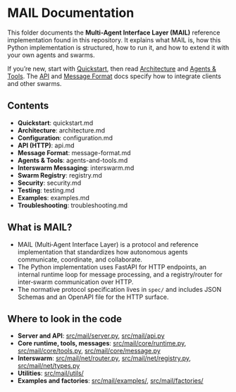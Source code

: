 # MAIL Documentation

This folder documents the **Multi‑Agent Interface Layer (MAIL)** reference implementation found in this repository. It explains what MAIL is, how this Python implementation is structured, how to run it, and how to extend it with your own agents and swarms.

If you’re new, start with [Quickstart](/docs/quickstart.md), then read [Architecture](/docs/architecture.md) and [Agents & Tools](/docs/agents-and-tools.md). The [API](/docs/api.md) and [Message Format](/docs/message-format.md) docs specify how to integrate clients and other swarms.

## Contents
- **Quickstart**: quickstart.md
- **Architecture**: architecture.md
- **Configuration**: configuration.md
- **API (HTTP)**: api.md
- **Message Format**: message-format.md
- **Agents & Tools**: agents-and-tools.md
- **Interswarm Messaging**: interswarm.md
- **Swarm Registry**: registry.md
- **Security**: security.md
- **Testing**: testing.md
- **Examples**: examples.md
- **Troubleshooting**: troubleshooting.md

## What is MAIL?
- MAIL (Multi‑Agent Interface Layer) is a protocol and reference implementation that standardizes how autonomous agents communicate, coordinate, and collaborate.
- The Python implementation uses FastAPI for HTTP endpoints, an internal runtime loop for message processing, and a registry/router for inter‑swarm communication over HTTP.
- The normative protocol specification lives in `spec/` and includes JSON Schemas and an OpenAPI file for the HTTP surface.

## Where to look in the code
- **Server and API**: [src/mail/server.py](/src/mail/server.py), [src/mail/api.py](/src/mail/api.py)
- **Core runtime, tools, messages**: [src/mail/core/runtime.py](/src/mail/core/runtime.py), [src/mail/core/tools.py](/src/mail/core/tools.py), [src/mail/core/message.py](/src/mail/core/message.py)
- **Interswarm**: [src/mail/net/router.py](/src/mail/net/router.py), [src/mail/net/registry.py](/src/mail/net/registry.py), [src/mail/net/types.py](/src/mail/net/types.py)
- **Utilities**: [src/mail/utils/](/src/mail/utils/__init__.py)
- **Examples and factories**: [src/mail/examples/](/src/mail/examples/__init__.py), [src/mail/factories/](/src/mail/factories/__init__.py)


